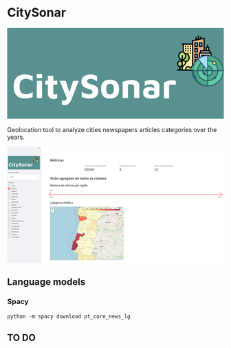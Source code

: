 # CitySonar

<p align="center">
  <img src="images/citySonar.png"/>
</p>

Geolocation tool to analyze cities newspapers articles categories over the years.

![alt text](images/app.png)


## Language models


### Spacy

```
python -m spacy download pt_core_news_lg
```

## TO DO
